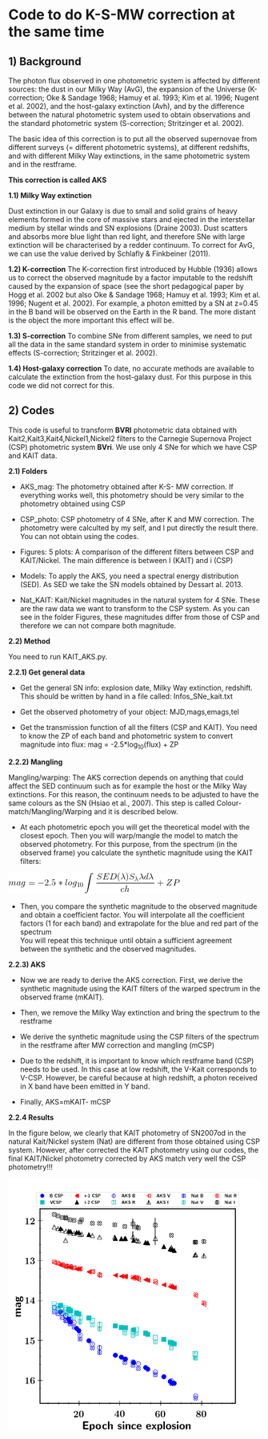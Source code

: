 # Code to do K-S-MW correction at the same time

## 1) Background

The photon flux observed in one photometric system is affected by different sources: the dust in our Milky Way (AvG), the expansion of the Universe (K-correction; Oke & Sandage 1968; Hamuy et al. 1993; Kim et al. 1996; Nugent et al. 2002), and the host-galaxy extinction (Avh), and by the difference between the natural photometric system used to obtain observations and the standard photometric system (S-correction; Stritzinger et al. 2002).  

The basic idea of this correction is to put all the observed supernovae from different surveys (= different photometric systems), at different redshifts, and with different Milky Way extinctions, in the same photometric system and in the restframe.  

**This correction is called AKS**  

**1.1) Milky Way extinction**

Dust extinction in our Galaxy is due to small and solid grains of heavy elements formed in the core of massive stars and ejected in the interstellar medium by stellar winds and SN explosions (Draine 2003). Dust scatters and absorbs more blue light than red light, and therefore SNe with large extinction will be characterised by a redder continuum. To correct for AvG, we can use the value derived by Schlafly & Finkbeiner (2011).  

**1.2) K-correction**
The K-correction first introduced by Hubble (1936) allows us to correct the observed magnitude by a factor imputable to the redshift caused by the expansion of space (see the short pedagogical paper by Hogg et al. 2002 but also Oke & Sandage 1968; Hamuy et al. 1993; Kim et al. 1996; Nugent et al. 2002). For example, a photon emitted by a SN at z=0.45 in the B band
will be observed on the Earth in the R band. The more distant is the object the more important this effect will be.

**1.3) S-correction**
To combine SNe from different samples, we need to put all the data in the same standard system in order to minimise systematic effects (S-correction; Stritzinger et al. 2002).

**1.4) Host-galaxy correction**
To date, no accurate methods are available to calculate the extinction from the host-galaxy dust. For this purpose in this code we did not correct for this.

## 2) Codes  

This code is useful to transform **BVRI** photometric data obtained with Kait2,Kait3,Kait4,Nickel1,Nickel2 filters to the Carnegie Supernova Project (CSP) photometric system **BVri**. We use only 4 SNe for which we have CSP and KAIT data.   

**2.1) Folders**  
+ AKS_mag: The photometry obtained after K-S- MW correction. If everything works well, this photometry should be very similar to the photometry obtained using CSP  

+ CSP_photo: CSP photometry of 4 SNe, after K and MW correction. The photometry were calculted by my self, and I put directly the result there. You can not obtain using the codes.  

+ Figures: 5 plots: A comparison of the different filters between CSP and KAIT/Nickel. The main difference is between I (KAIT) and i (CSP)   

+ Models: To apply the AKS, you need a spectral energy distribution (SED). As SED we take the SN models obtained by Dessart al. 2013.  

+ Nat_KAIT: Kait/Nickel magnitudes in the natural system for 4 SNe. These are the raw data we want to transform to the CSP system. As you can see in the folder Figures, these magnitudes differ from those of CSP and therefore we can not compare both magnitude.  

**2.2) Method**  

You need to run KAIT_AKS.py.  

**2.2.1) Get general data**  

+ Get the general SN info: explosion date, Milky Way extinction, redshift. This should be written by hand in a file called: Infos_SNe_kait.txt

+ Get the observed photometry of your object: MJD,mags,emags,tel

+ Get the transmission function of all the filters (CSP and KAIT). You need to know the ZP of each band and photometric system to convert magnitude into flux:    mag = -2.5*log<sub>10</sub>(flux) + ZP

**2.2.2) Mangling**  

Mangling/warping: The AKS correction depends on anything that could affect the SED continuum such as for example the host or the Milky Way extinctions. For this reason, the continuum needs to be adjusted to have the same colours as the SN
(Hsiao et al., 2007). This step is called Colour-match/Mangling/Warping and it is described below.

+ At each photometric epoch you will get the theoretical model with the closest epoch. Then you will warp/mangle the model to match the observed photometry. For this purpose, from the spectrum (in the observed frame) you calculate the synthetic magnitude using the KAIT filters:  

![](mag.gif)

+ Then, you compare the synthetic magnitude to the observed magnitude and obtain a coefficient factor. You will interpolate all the coefficient factors (1 for each band) and extrapolate for the blue and red part of the spectrum  
You will repeat this technique until obtain a sufficient agreement between the synthetic and the observed magnitudes.

**2.2.3) AKS**  

+ Now we are ready to derive the AKS correction. First, we derive the synthetic magnitude using the KAIT filters of the warped spectrum in the observed frame (mKAIT).

+ Then, we remove the Milky Way extinction and bring the spectrum to the restframe

+ We derive the synthetic magnitude using the CSP filters of the spectrum in the restframe after MW correction and mangling (mCSP)

+ Due to the redshift, it is important to know which restframe band (CSP) needs to be used. In this case at low redshift, the V-Kait corresponds to V-CSP. However, be careful because at high redshift, a photon received in X band have been emitted in Y band.

+ Finally, AKS=mKAIT- mCSP

**2.2.4 Results**

In the figure below, we clearly that KAIT photometry of SN2007od in the natural Kait/Nickel system (Nat) are different from those obtained using CSP system. However, after corrected the KAIT photometry using our codes, the final KAIT/Nickel photometry corrected by AKS match very well the CSP photometry!!! 

![](Figures/sn2007od.png)



